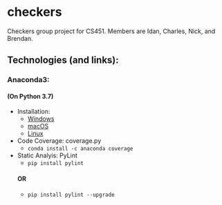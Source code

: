 # checkers
Checkers group project for CS451.
Members are Idan, Charles, Nick, and Brendan.

## Technologies (and links):
### Anaconda3:
#### (On Python 3.7)
* Installation:
  * [Windows](https://repo.anaconda.com/archive/Anaconda3-2019.03-Windows-x86_64.exe "Anaconda3 Windows")
  * [macOS](https://repo.anaconda.com/archive/Anaconda3-2019.03-MacOSX-x86_64.pkg "Anaconda3 Mac")
  * [Linux](https://repo.anaconda.com/archive/Anaconda3-2019.03-Linux-x86_64.sh "Anaconda3 Linux")
* Code Coverage: coverage.py
  * `conda install -c anaconda coverage`
* Static Analyis: PyLint
  * `pip install pylint`
  #### OR
  * `pip install pylint --upgrade`
